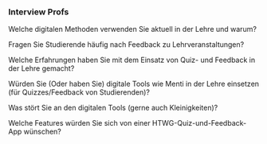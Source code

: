 ### Interview Profs

Welche digitalen Methoden verwenden Sie aktuell in der Lehre und warum?

Fragen Sie Studierende häufig nach Feedback zu Lehrveranstaltungen?

Welche Erfahrungen haben Sie mit dem Einsatz von Quiz- und Feedback in der Lehre gemacht?

Würden Sie (Oder haben Sie) digitale Tools wie Menti in der Lehre einsetzen (für Quizzes/Feedback von Studierenden)?

Was stört Sie an den digitalen Tools (gerne auch Kleinigkeiten)?

Welche Features würden Sie sich von einer HTWG-Quiz-und-Feedback-App wünschen?
